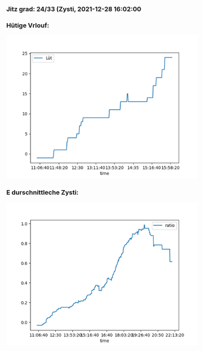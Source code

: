 ### Jitz grad: 24/33 (Zysti, 2021-12-28 16:02:00

### Hütige Vrlouf:
![Graph](Today.png)

### E durschnittleche Zysti:
![Graph](Zysti.png)